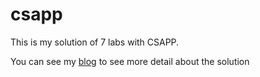 # csapp

This is my solution of 7 labs with CSAPP.

You can see my [blog](https://zhousysu.github.io) to see more detail about the solution 

